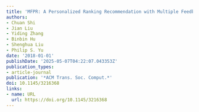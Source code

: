 ```yaml
---
title: 'MFPR: A Personalized Ranking Recommendation with Multiple Feedback'
authors:
- Chuan Shi
- Jian Liu
- Yiding Zhang
- Binbin Hu
- Shenghua Liu
- Philip S. Yu
date: '2018-01-01'
publishDate: '2025-05-07T04:22:07.043353Z'
publication_types:
- article-journal
publication: '*ACM Trans. Soc. Comput.*'
doi: 10.1145/3216368
links:
- name: URL
  url: https://doi.org/10.1145/3216368
---
```

